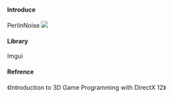 #### Introduce
PerlinNoise
![](https://github.com/biigHandsomeGuy/PerlinNoise/blob/master/screenshot/Noise.png)

#### Library
Imgui

#### Refrence
《Introduction to 3D Game Programming with DirectX 12》
